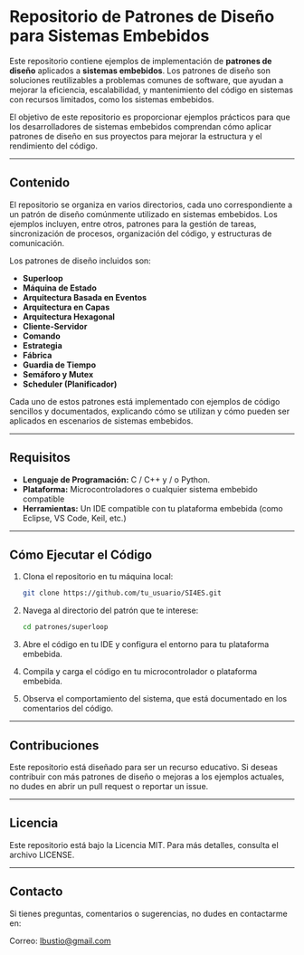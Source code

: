 # Repositorio de Patrones de Diseño para Sistemas Embebidos

Este repositorio contiene ejemplos de implementación de **patrones de diseño** aplicados a **sistemas embebidos**. Los patrones de diseño son soluciones reutilizables a problemas comunes de software, que ayudan a mejorar la eficiencia, escalabilidad, y mantenimiento del código en sistemas con recursos limitados, como los sistemas embebidos.

El objetivo de este repositorio es proporcionar ejemplos prácticos para que los desarrolladores de sistemas embebidos comprendan cómo aplicar patrones de diseño en sus proyectos para mejorar la estructura y el rendimiento del código.

---

## Contenido

El repositorio se organiza en varios directorios, cada uno correspondiente a un patrón de diseño comúnmente utilizado en sistemas embebidos. Los ejemplos incluyen, entre otros, patrones para la gestión de tareas, sincronización de procesos, organización del código, y estructuras de comunicación.

Los patrones de diseño incluidos son:

- **Superloop**  
- **Máquina de Estado**  
- **Arquitectura Basada en Eventos**  
- **Arquitectura en Capas**  
- **Arquitectura Hexagonal**  
- **Cliente-Servidor**  
- **Comando**  
- **Estrategia**  
- **Fábrica**  
- **Guardia de Tiempo**  
- **Semáforo y Mutex**  
- **Scheduler (Planificador)**  

Cada uno de estos patrones está implementado con ejemplos de código sencillos y documentados, explicando cómo se utilizan y cómo pueden ser aplicados en escenarios de sistemas embebidos.

---

## Requisitos

- **Lenguaje de Programación:** C / C++ y / o Python.
- **Plataforma:** Microcontroladores o cualquier sistema embebido compatible
- **Herramientas:** Un IDE compatible con tu plataforma embebida (como Eclipse, VS Code, Keil, etc.)

---

## Cómo Ejecutar el Código

1. Clona el repositorio en tu máquina local:

   ```bash
   git clone https://github.com/tu_usuario/SI4ES.git
   ```

2. Navega al directorio del patrón que te interese:

   ```bash
   cd patrones/superloop
   ```

3. Abre el código en tu IDE y configura el entorno para tu plataforma embebida.

4. Compila y carga el código en tu microcontrolador o plataforma embebida.
5. Observa el comportamiento del sistema, que está documentado en los comentarios del código.

---

## Contribuciones

Este repositorio está diseñado para ser un recurso educativo. Si deseas contribuir con más patrones de diseño o mejoras a los ejemplos actuales, no dudes en abrir un pull request o reportar un issue.

---

## Licencia

Este repositorio está bajo la Licencia MIT. Para más detalles, consulta el archivo LICENSE.

---

## Contacto

Si tienes preguntas, comentarios o sugerencias, no dudes en contactarme en:

Correo: <lbustio@gmail.com>
